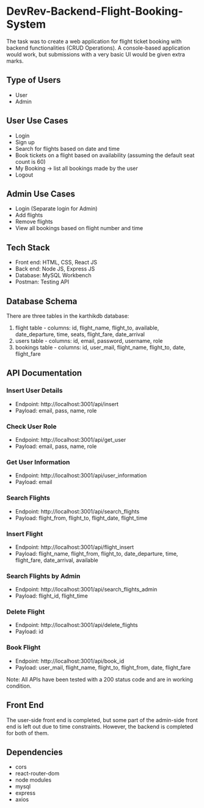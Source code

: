

# DevRev-Backend-Flight-Booking-System

The task was to create a web application for flight ticket booking with backend functionalities (CRUD Operations). A console-based application would work, but submissions with a very basic UI would be given extra marks.

## Type of Users

- User
- Admin

## User Use Cases

- Login
- Sign up
- Search for flights based on date and time
- Book tickets on a flight based on availability (assuming the default seat count is 60)
- My Booking -> list all bookings made by the user
- Logout

## Admin Use Cases

- Login (Separate login for Admin)
- Add flights
- Remove flights
- View all bookings based on flight number and time

## Tech Stack

- Front end: HTML, CSS, React JS
- Back end: Node JS, Express JS
- Database: MySQL Workbench
- Postman: Testing API

## Database Schema

There are three tables in the karthikdb database:

1. flight table - columns: id, flight_name, flight_to, available, date_departure, time, seats, flight_fare, date_arrival
2. users table - columns: id, email, password, username, role
3. bookings table - columns: id, user_mail, flight_name, flight_to, date, flight_fare

## API Documentation

### Insert User Details

- Endpoint: http://localhost:3001/api/insert
- Payload: email, pass, name, role

### Check User Role

- Endpoint: http://localhost:3001/api/get_user
- Payload: email, pass, name, role

### Get User Information

- Endpoint: http://localhost:3001/api/user_information
- Payload: email

### Search Flights

- Endpoint: http://localhost:3001/api/search_flights
- Payload: flight_from, flight_to, flight_date, flight_time

### Insert Flight

- Endpoint: http://localhost:3001/api/flight_insert
- Payload: flight_name, flight_from, flight_to, date_departure, time, flight_fare, date_arrival, available

### Search Flights by Admin

- Endpoint: http://localhost:3001/api/search_flights_admin
- Payload: flight_id, flight_time

### Delete Flight

- Endpoint: http://localhost:3001/api/delete_flights
- Payload: id

### Book Flight

- Endpoint: http://localhost:3001/api/book_id
- Payload: user_mail, flight_name, flight_to, flight_from, date, flight_fare

Note: All APIs have been tested with a 200 status code and are in working condition.

## Front End

The user-side front end is completed, but some part of the admin-side front end is left out due to time constraints. However, the backend is completed for both of them.

## Dependencies

- cors
- react-router-dom
- node modules
- mysql
- express
- axios


